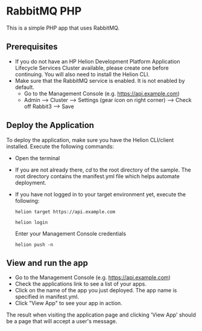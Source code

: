 # RabbitMQ PHP 

This is a simple PHP app that uses RabbitMQ. 

## Prerequisites
- If you do not have an HP Helion Development Platform Application Lifecycle 
  Services Cluster available, please create one before continuing. You will also
  need to install the Helion CLI.  
- Make sure that the RabbitMQ service is enabled. It is not enabled by default. 
    - Go to the Management Console (e.g. https://api.example.com)
    - Admin --> Cluster --> Settings (gear icon on right corner) --> Check off 
      Rabbit3 --> Save

## Deploy the Application

To deploy the application, make sure you have the Helion CLI/client installed. 
Execute the following commands:

- Open the terminal
- If you are not already there, *cd* to the root directory of the sample. The 
  root directory contains the manifest.yml file which helps automate deployment. 
- If you have not logged in to your target environment yet, execute the following:

    `helion target https://api.example.com`
    
    `helion login`
    
    Enter your Management Console credentials
    
    `helion push -n`

## View and run the app
- Go to the Management Console (e.g. https://api.example.com)
- Check the applications link to see a list of your apps.
- Click on the name of the app you just deployed. The app name is specified in 
  manifest.yml.
- Click "View App" to see your app in action.

The result when visiting the application page and clicking 'View App' should be
a page that will accept a user's message.
